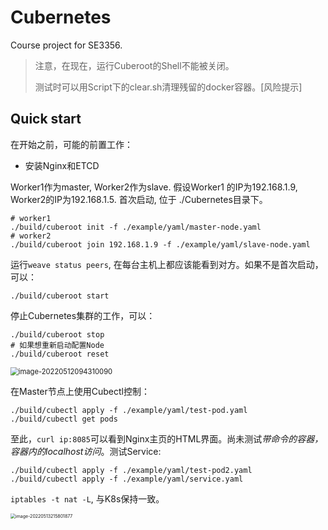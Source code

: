 # Cubernetes
Course project for SE3356.

> 注意，在现在，运行Cuberoot的Shell不能被关闭。
>
> 测试时可以用Script下的clear.sh清理残留的docker容器。[风险提示]

## Quick start

在开始之前，可能的前置工作：
- 安装Nginx和ETCD

Worker1作为master, Worker2作为slave. 假设Worker1 的IP为192.168.1.9, Worker2的IP为192.168.1.5. 首次启动, 位于 ./Cubernetes目录下。

```shell
# worker1
./build/cuberoot init -f ./example/yaml/master-node.yaml
# worker2
./build/cuberoot join 192.168.1.9 -f ./example/yaml/slave-node.yaml
```

运行`weave status peers`, 在每台主机上都应该能看到对方。如果不是首次启动，可以：

````shell
./build/cuberoot start
````

停止Cubernetes集群的工作，可以：

```shell
./build/cuberoot stop
# 如果想重新启动配置Node
./build/cuberoot reset
```

<img src="https://s2.loli.net/2022/05/12/Uy61jQ9cpbK2ZR4.png" alt="image-20220512094310090" style="zoom: 80%;" />

在Master节点上使用Cubectl控制：
```shell
./build/cubectl apply -f ./example/yaml/test-pod.yaml 
./build/cubectl get pods
```

至此，`curl ip:8085`可以看到Nginx主页的HTML界面。尚未测试*带命令的容器，容器内的localhost访问*。测试Service:

```shell
./build/cubectl apply -f ./example/yaml/test-pod2.yaml 
./build/cubectl apply -f ./example/yaml/service.yaml 
```

`iptables -t nat -L`, 与K8s保持一致。

<img src="https://s2.loli.net/2022/05/13/XCQvMTdOr5eyZPV.png" alt="image-20220513215801877" style="zoom: 50%;" />





